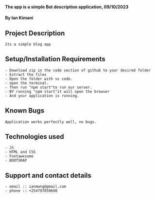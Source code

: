 #### The app is a simple Bot description application, 09/10/2023
#### **By Ian Kimani**
## Project Description
    Its a simple blog app
## Setup/Installation Requirements
    - Download zip in the code section of github to your desired folder
    - Extract the files
    - Open the folder with vs code.
    - open the terminal.
    - Then run "npm start"to run our server.
    - BY running "npm start"it will open the browser
    - And your application is running.
       

## Known Bugs

    Application works perfectly well, no bugs.

## Technologies used
    - JS
    - HTML and CSS
    - Fontawesome
    - BOOTSRAP

## Support and contact details
    - email :: ianmwng@gmail.com
    - phone :: +254797050698


